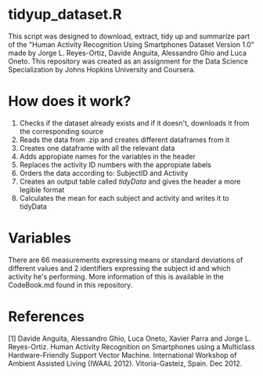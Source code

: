 # tidyup_dataset.R

This script was designed to download, extract, tidy up and summarize part of the "Human Activity Recognition Using Smartphones Dataset Version 1.0" made by Jorge L. Reyes-Ortiz, Davide Anguita, Alessandro Ghio and Luca Oneto. This repository was created as an assignment for the Data Science Specialization by Johns Hopkins University and Coursera.

# How does it work?

1. Checks if the dataset already exists and if it doesn't, downloads it from the corresponding source
2. Reads the data from .zip and creates different dataframes from it
3. Creates one dataframe with all the relevant data
4. Adds appropiate names for the variables in the header
5. Replaces the activity ID numbers with the appropiate labels
6. Orders the data according to: SubjectID and Activity
7. Creates an output table called *tidyData* and gives the header a more legible format
8. Calculates the mean for each subject and activity and writes it to tidyData

# Variables

There are 66 measurements expressing means or standard deviations of different values and 2 identifiers expressing the subject id and which activity he's performing. More information of this is available in the CodeBook.md found in this repository.

# References

[1] Davide Anguita, Alessandro Ghio, Luca Oneto, Xavier Parra and Jorge L. Reyes-Ortiz. Human Activity Recognition on Smartphones using a Multiclass Hardware-Friendly Support Vector Machine. International Workshop of Ambient Assisted Living (IWAAL 2012). Vitoria-Gasteiz, Spain. Dec 2012.
